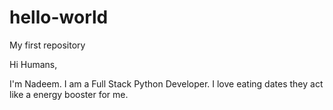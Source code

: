 # hello-world
My first repository

Hi Humans,

I'm Nadeem. I am a Full Stack Python Developer. 
I love eating dates they act like a energy booster for me.
